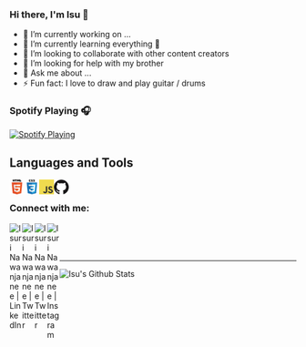 ### Hi there, I'm Isu 👋

- 🔭 I’m currently working on ... 
- 🌱 I’m currently learning everything 🤣
- 👯 I’m looking to collaborate with other content creators
- 🤔 I’m looking for help with my brother
- 💬 Ask me about ...
- ⚡ Fun fact: I love to draw and play guitar / drums


### Spotify Playing 🎧

[<img src="https://now-playing-codestackr.vercel.app/api/spotify-playing" alt="Spotify Playing" width="350" />](https://open.spotify.com/user/swyqyimdc12jajde4vpwd2x1b)

## Languages and Tools
<img align="left" alt="HTML5" width="26px" src="https://raw.githubusercontent.com/github/explore/80688e429a7d4ef2fca1e82350fe8e3517d3494d/topics/html/html.png" />
<img align="left" alt="CSS3" width="26px" src="https://raw.githubusercontent.com/github/explore/80688e429a7d4ef2fca1e82350fe8e3517d3494d/topics/css/css.png" />
<img align="left" alt="JavaScript" width="26px" src="https://raw.githubusercontent.com/github/explore/80688e429a7d4ef2fca1e82350fe8e3517d3494d/topics/javascript/javascript.png" />
<img align="left" alt="GitHub" width="26px" src="https://raw.githubusercontent.com/github/explore/78df643247d429f6cc873026c0622819ad797942/topics/github/github.png" />
<br/>

### Connect with me:

[<img align="left" alt="Isuri Nawanjanee | LinkedIn" width="22px" src="https://cdn.jsdelivr.net/npm/simple-icons@v3/icons/linkedin.svg" />][linkedin]
[<img align="left" alt="Isuri Nawanjanee | Twitter" width="22px" src="https://cdn.jsdelivr.net/npm/simple-icons@v3/icons/twitter.svg" />][twitter]
[<img align="left" alt="Isuri Nawanjanee | Twitter" width="22px" src="https://cdn.jsdelivr.net/npm/simple-icons@v3/icons/facebook.svg" />][facebook]
[<img align="left" alt="Isuri Nawanjanee | Instagram" width="22px" src="https://cdn.jsdelivr.net/npm/simple-icons@v3/icons/instagram.svg" />][instagram]

<br/>
<br/>
<br/>

---

<a href="https://github.com/anuraghazra/github-readme-stats">
<img align="left" alt="Isu's Github Stats" src="https://github-readme-stats.vercel.app/api?username=IsuJayNaw&show_icons=true&theme=prussian"/>
<a>



[twitter]: https://twitter.com/INawanjanee
[instagram]: https://www.instagram.com/isu_nawanjanee/
[linkedin]: https://www.linkedin.com/in/isuri-nawanjanee-840007185/
[facebook]: https://www.facebook.com/isuri.nawanjanee/
